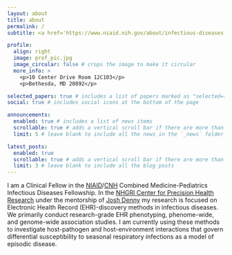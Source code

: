 ```yaml
---
layout: about
title: about
permalink: /
subtitle: <a href='https://www.niaid.nih.gov/about/infectious-diseases-fellowship-research-training'>NIAID</a>, <a href='https://www.genome.gov/about-nhgri/Division-of-Intramural-Research/Center-for-Precision-Health-Research'>NHGRI</a> | Driven by data, music, bicycle

profile:
  align: right
  image: prof_pic.jpg
  image_circular: false # crops the image to make it circular
  more_info: >
    <p>10 Center Drive Room 12C103</p>
    <p>Bethesda, MD 20892</p>

selected_papers: true # includes a list of papers marked as "selected={true}"
social: true # includes social icons at the bottom of the page

announcements:
  enabled: true # includes a list of news items
  scrollable: true # adds a vertical scroll bar if there are more than 3 news items
  limit: 5 # leave blank to include all the news in the `_news` folder

latest_posts:
  enabled: true
  scrollable: true # adds a vertical scroll bar if there are more than 3 new posts items
  limit: 3 # leave blank to include all the blog posts
---
```


I am a Clinical Fellow in the [NIAID](https://www.niaid.nih.gov/)/[CNH](https://www.childrensnational.org/) Combined Medicine-Pediatrics Infectious Diseases Fellowship. In the [NHGRI Center for Precision Health Research](https://www.genome.gov/about-nhgri/Division-of-Intramural-Research/Center-for-Precision-Health-Research) under the mentorship of [Josh Denny](https://www.genome.gov/staff/Joshua-Denny-MD-MS) my research is focused on Electronic Health Record (EHR)-discovery methods in infectious diseases. We primarily conduct research-grade EHR phenotyping, phenome-wide, and genome-wide association studies. I am currently using these methods to investigate host-pathogen and host-environment interactions that govern differential susceptibility to seasonal respiratory infections as a model of episodic disease.
